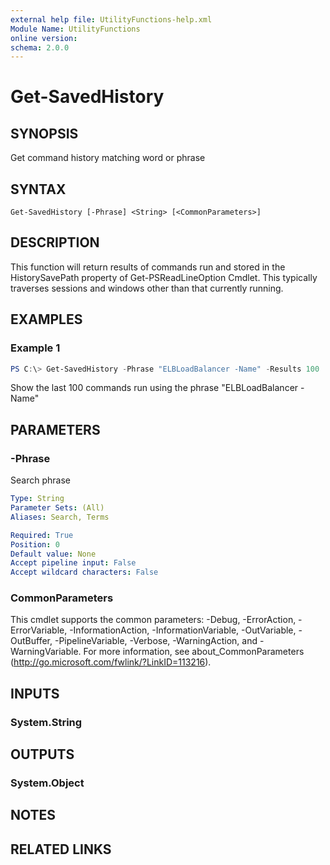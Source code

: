 ```yaml
---
external help file: UtilityFunctions-help.xml
Module Name: UtilityFunctions
online version:
schema: 2.0.0
---
```


# Get-SavedHistory

## SYNOPSIS
Get command history matching word or phrase

## SYNTAX

```
Get-SavedHistory [-Phrase] <String> [<CommonParameters>]
```

## DESCRIPTION
This function will return results of commands run and stored in the HistorySavePath property of Get-PSReadLineOption Cmdlet. This typically traverses sessions and windows other than that currently running.

## EXAMPLES

### Example 1
```powershell
PS C:\> Get-SavedHistory -Phrase "ELBLoadBalancer -Name" -Results 100
```

Show the last 100 commands run using the phrase "ELBLoadBalancer -Name"

## PARAMETERS

### -Phrase
Search phrase

```yaml
Type: String
Parameter Sets: (All)
Aliases: Search, Terms

Required: True
Position: 0
Default value: None
Accept pipeline input: False
Accept wildcard characters: False
```

### CommonParameters
This cmdlet supports the common parameters: -Debug, -ErrorAction, -ErrorVariable, -InformationAction, -InformationVariable, -OutVariable, -OutBuffer, -PipelineVariable, -Verbose, -WarningAction, and -WarningVariable.
For more information, see about_CommonParameters (http://go.microsoft.com/fwlink/?LinkID=113216).

## INPUTS

### System.String

## OUTPUTS

### System.Object
## NOTES

## RELATED LINKS
